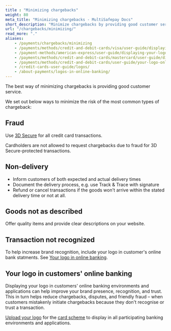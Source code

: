 ```yaml
---
title : "Minimizing chargebacks"
weight: 80
meta_title: "Minimizing chargebacks - MultiSafepay Docs"
short_description: "Minimize chargebacks by providing good customer service and using fraud protection"
url: "/chargebacks/minimizing/"
read_more: "."
aliases: 
    - /payments/chargebacks/minimizing
    - /payments/methods/credit-and-debit-cards/visa/user-guide/displaying-your-logo-in-online-banking/
    - /payment-methods/american-express/user-guide/displaying-your-logo-in-online-banking/
    - /payments/methods/credit-and-debit-cards/mastercard/user-guide/displaying-your-logo-in-online-banking/
    - /payments/methods/credit-and-debit-cards/user-guide/your-logo-online-banking/
    - /credit-cards-user-guide/logos/
    - /about-payments/logos-in-online-banking/
---
```


The best way of minimizing chargebacks is providing good customer service.

We set out below ways to minimize the risk of the most common types of chargeback: 

## Fraud
Use [3D Secure](/glossaries/credit-cards/#3d-secure) for all credit card transactions. 

Cardholders are not allowed to request chargebacks due to fraud for 3D Secure-protected transactions.  

## Non-delivery
- Inform customers of both expected and actual delivery times
 - Document the delivery process, e.g. use Track & Trace with signature
 - Refund or cancel transactions if the goods won't arrive within the stated delivery time or not at all. 

## Goods not as described  
Offer quality items and provide clear descriptions on your website. 

## Transaction not recognized

To help increase brand recognition, include your logo in customer's online bank statments. See [Your logo in online banking](/about-payments/logos-in-online-banking/).

## Your logo in customers' online banking

Displaying your logo in customers' online banking environments and applications can help improve your brand presence, recognition, and trust. This in turn helps reduce chargebacks, disputes, and friendly fraud – when customers mistakenly initiate chargebacks because they don't recognise or trust a transaction.

[Upload your logo](https://logo.ethoca.com/) for the [card scheme](/glossaries/credit-cards/#card-scheme) to display in all participating banking environments and applications. 
